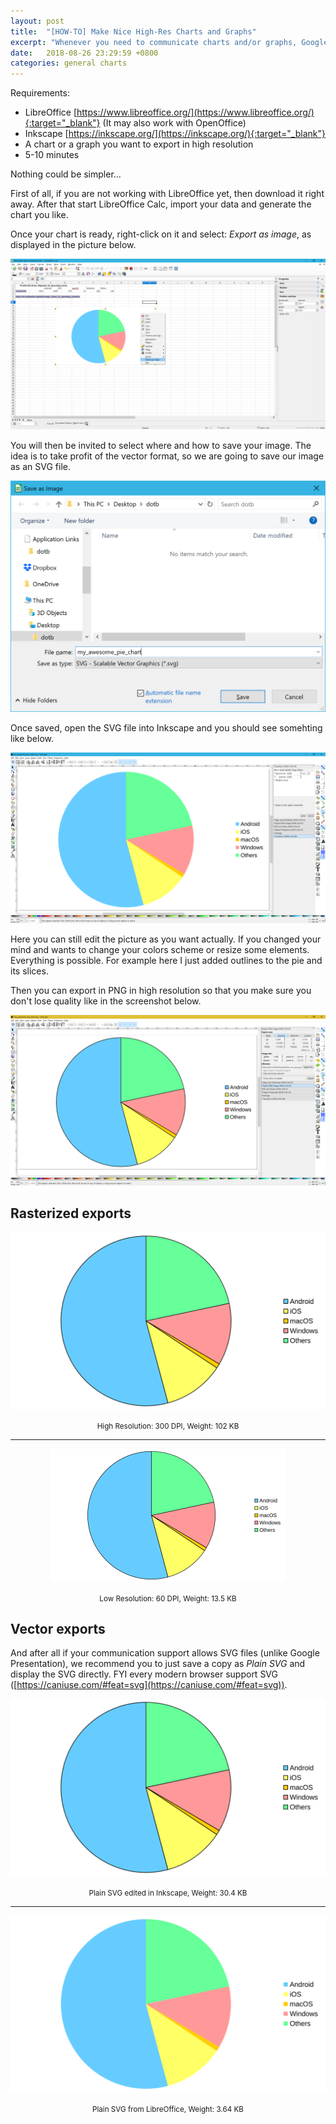 ```yaml
---
layout: post
title:  "[HOW-TO] Make Nice High-Res Charts and Graphs"
excerpt: "Whenever you need to communicate charts and/or graphs, Google Sheets and consort only provide you with low resolution resources. Here we propose a solution to fix that."
date:   2018-08-26 23:29:59 +0800
categories: general charts
---
```

Requirements:
* LibreOffice [https://www.libreoffice.org/](https://www.libreoffice.org/){:target="_blank"} (It may also work with OpenOffice)
* Inkscape [https://inkscape.org/](https://inkscape.org/){:target="_blank"}
* A chart or a graph you want to export in high resolution
* 5-10 minutes

Nothing could be simpler... 

First of all, if you are not working with LibreOffice yet, then download it right away. After that start LibreOffice Calc, import your data and generate the chart you like. 

Once your chart is ready, right-click on it and select: *Export as image*, as displayed in the picture below.

![calc](/assets/posts/high-res-charts/calc.png)

You will then be invited to select where and how to save your image. The idea is to take profit of the vector format, so we are going to save our image as an SVG file. 

![svg](/assets/posts/high-res-charts/svg.png)

Once saved, open the SVG file into Inkscape and you should see somehting like below. 

![inkscape](/assets/posts/high-res-charts/inkscape.png)

Here you can still edit the picture as you want actually. If you changed your mind and wants to change your colors scheme or resize some elements. Everything is possible. For example here I just added outlines to the pie and its slices. 

Then you can export in PNG in high resolution so that you  make sure you don't lose quality like in the screenshot below.

![export](/assets/posts/high-res-charts/export.png)

## Rasterized exports

<p style="text-align: center;"><img alt="awesome_pie-1" src="/assets/posts/high-res-charts/awesome_pie-1.png" style="margin:auto" /></p>
<p style="text-align: center;"><small>High Resolution: 300 DPI, Weight: 102 KB</small></p>
<hr>
<p style="text-align: center;"><img alt="low_res_pie" src="/assets/posts/high-res-charts/low_res_pie.png" style="margin:auto"  /></p>
<p style="text-align: center;"><small>Low Resolution: 60 DPI, Weight: 13.5 KB</small></p>

## Vector exports

And after all if your communication support allows SVG files (unlike Google Presentation), we recommend you to just save a copy as *Plain SVG* and display the SVG directly. FYI every modern browser support SVG ([https://caniuse.com/#feat=svg](https://caniuse.com/#feat=svg)). 

<p style="text-align: center;"><img alt="plain_svg-1" src="/assets/posts/high-res-charts/plain_svg-1.svg" style="margin:auto"  /></p>
<p style="text-align: center;"><small>Plain SVG edited in Inkscape, Weight: 30.4 KB</small></p>
<hr>
<p style="text-align: center;"><img alt="libreoffice" src="/assets/posts/high-res-charts/libreoffice.svg" style="margin:auto"  /></p>
<p style="text-align: center;"><small>Plain SVG from LibreOffice, Weight: 3.64 KB</small></p>
